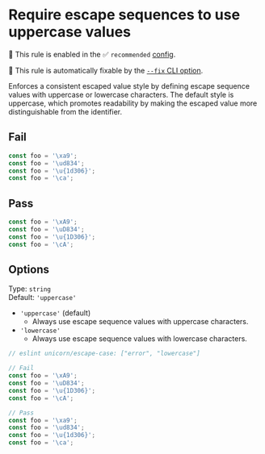 # Require escape sequences to use uppercase values

💼 This rule is enabled in the ✅ `recommended` [config](https://github.com/sindresorhus/eslint-plugin-unicorn#preset-configs-eslintconfigjs).

🔧 This rule is automatically fixable by the [`--fix` CLI option](https://eslint.org/docs/latest/user-guide/command-line-interface#--fix).

<!-- end auto-generated rule header -->
<!-- Do not manually modify this header. Run: `npm run fix:eslint-docs` -->

Enforces a consistent escaped value style by defining escape sequence values with uppercase or lowercase characters. The default style is uppercase, which promotes readability by making the escaped value more distinguishable from the identifier.

## Fail

```js
const foo = '\xa9';
const foo = '\ud834';
const foo = '\u{1d306}';
const foo = '\ca';
```

## Pass

```js
const foo = '\xA9';
const foo = '\uD834';
const foo = '\u{1D306}';
const foo = '\cA';
```

## Options

Type: `string`\
Default: `'uppercase'`

- `'uppercase'` (default)
  - Always use escape sequence values with uppercase characters.
- `'lowercase'`
  - Always use escape sequence values with lowercase characters.

```js
// eslint unicorn/escape-case: ["error", "lowercase"]

// Fail
const foo = '\xA9';
const foo = '\uD834';
const foo = '\u{1D306}';
const foo = '\cA';

// Pass
const foo = '\xa9';
const foo = '\ud834';
const foo = '\u{1d306}';
const foo = '\ca';
```
